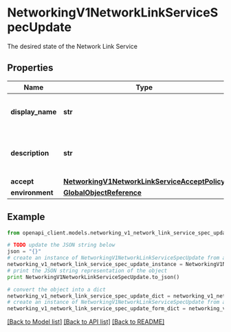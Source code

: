 # NetworkingV1NetworkLinkServiceSpecUpdate

The desired state of the Network Link Service

## Properties
Name | Type | Description | Notes
------------ | ------------- | ------------- | -------------
**display_name** | **str** | The name of the network link service | [optional] 
**description** | **str** | The description of the network link service | [optional] 
**accept** | [**NetworkingV1NetworkLinkServiceAcceptPolicy**](NetworkingV1NetworkLinkServiceAcceptPolicy.md) |  | [optional] 
**environment** | [**GlobalObjectReference**](GlobalObjectReference.md) |  | [optional] 

## Example

```python
from openapi_client.models.networking_v1_network_link_service_spec_update import NetworkingV1NetworkLinkServiceSpecUpdate

# TODO update the JSON string below
json = "{}"
# create an instance of NetworkingV1NetworkLinkServiceSpecUpdate from a JSON string
networking_v1_network_link_service_spec_update_instance = NetworkingV1NetworkLinkServiceSpecUpdate.from_json(json)
# print the JSON string representation of the object
print NetworkingV1NetworkLinkServiceSpecUpdate.to_json()

# convert the object into a dict
networking_v1_network_link_service_spec_update_dict = networking_v1_network_link_service_spec_update_instance.to_dict()
# create an instance of NetworkingV1NetworkLinkServiceSpecUpdate from a dict
networking_v1_network_link_service_spec_update_form_dict = networking_v1_network_link_service_spec_update.from_dict(networking_v1_network_link_service_spec_update_dict)
```
[[Back to Model list]](../ccloud/README.md#documentation-for-models) [[Back to API list]](../ccloud/README.md#documentation-for-api-endpoints) [[Back to README]](../ccloud/README.md)


